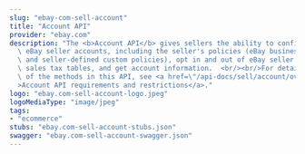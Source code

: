 ```yaml
---
slug: "ebay-com-sell-account"
title: "Account API"
provider: "ebay.com"
description: "The <b>Account API</b> gives sellers the ability to configure their\
  \ eBay seller accounts, including the seller's policies (eBay business policies\
  \ and seller-defined custom policies), opt in and out of eBay seller programs, configure\
  \ sales tax tables, and get account information.  <br/><br/>For details on the availability\
  \ of the methods in this API, see <a href=\"/api-docs/sell/account/overview.html#requirements\"\
  >Account API requirements and restrictions</a>."
logo: "ebay.com-sell-account-logo.jpeg"
logoMediaType: "image/jpeg"
tags:
- "ecommerce"
stubs: "ebay.com-sell-account-stubs.json"
swagger: "ebay.com-sell-account-swagger.json"
---
```

